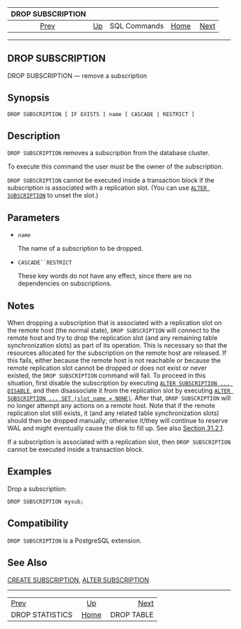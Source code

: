 <!--?xml version="1.0" encoding="UTF-8" standalone="no"?-->

|                  DROP SUBSCRIPTION                 |                                        |              |                                                       |                                          |
| :------------------------------------------------: | :------------------------------------- | :----------: | ----------------------------------------------------: | ---------------------------------------: |
| [Prev](sql-dropstatistics.html "DROP STATISTICS")  | [Up](sql-commands.html "SQL Commands") | SQL Commands | [Home](index.html "PostgreSQL 17devel Documentation") |  [Next](sql-droptable.html "DROP TABLE") |

***

[]()

## DROP SUBSCRIPTION

DROP SUBSCRIPTION — remove a subscription

## Synopsis

    DROP SUBSCRIPTION [ IF EXISTS ] name [ CASCADE | RESTRICT ]

## Description

`DROP SUBSCRIPTION` removes a subscription from the database cluster.

To execute this command the user must be the owner of the subscription.

`DROP SUBSCRIPTION` cannot be executed inside a transaction block if the subscription is associated with a replication slot. (You can use [`ALTER SUBSCRIPTION`](sql-altersubscription.html "ALTER SUBSCRIPTION") to unset the slot.)

## Parameters

*   *`name`*

    The name of a subscription to be dropped.

*   `CASCADE``RESTRICT`

    These key words do not have any effect, since there are no dependencies on subscriptions.

## Notes

When dropping a subscription that is associated with a replication slot on the remote host (the normal state), `DROP SUBSCRIPTION` will connect to the remote host and try to drop the replication slot (and any remaining table synchronization slots) as part of its operation. This is necessary so that the resources allocated for the subscription on the remote host are released. If this fails, either because the remote host is not reachable or because the remote replication slot cannot be dropped or does not exist or never existed, the `DROP SUBSCRIPTION` command will fail. To proceed in this situation, first disable the subscription by executing [`ALTER SUBSCRIPTION ... DISABLE`](sql-altersubscription.html#SQL-ALTERSUBSCRIPTION-PARAMS-DISABLE), and then disassociate it from the replication slot by executing [`ALTER SUBSCRIPTION ... SET (slot_name = NONE)`](sql-altersubscription.html#SQL-ALTERSUBSCRIPTION-PARAMS-SET). After that, `DROP SUBSCRIPTION` will no longer attempt any actions on a remote host. Note that if the remote replication slot still exists, it (and any related table synchronization slots) should then be dropped manually; otherwise it/they will continue to reserve WAL and might eventually cause the disk to fill up. See also [Section 31.2.1](logical-replication-subscription.html#LOGICAL-REPLICATION-SUBSCRIPTION-SLOT "31.2.1. Replication Slot Management").

If a subscription is associated with a replication slot, then `DROP SUBSCRIPTION` cannot be executed inside a transaction block.

## Examples

Drop a subscription:

    DROP SUBSCRIPTION mysub;

## Compatibility

`DROP SUBSCRIPTION` is a PostgreSQL extension.

## See Also

[CREATE SUBSCRIPTION](sql-createsubscription.html "CREATE SUBSCRIPTION"), [ALTER SUBSCRIPTION](sql-altersubscription.html "ALTER SUBSCRIPTION")

***

|                                                    |                                                       |                                          |
| :------------------------------------------------- | :---------------------------------------------------: | ---------------------------------------: |
| [Prev](sql-dropstatistics.html "DROP STATISTICS")  |         [Up](sql-commands.html "SQL Commands")        |  [Next](sql-droptable.html "DROP TABLE") |
| DROP STATISTICS                                    | [Home](index.html "PostgreSQL 17devel Documentation") |                               DROP TABLE |
